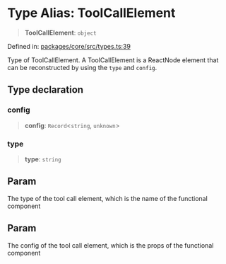 # Type Alias: ToolCallElement

> **ToolCallElement**: `object`

Defined in: [packages/core/src/types.ts:39](https://github.com/GeoDaCenter/openassistant/blob/36f516b8229288259590b2d9dab3b10cbfc3cbfd/packages/core/src/types.ts#L39)

Type of ToolCallElement. A ToolCallElement is a ReactNode element
that can be reconstructed by using the `type` and `config`.

## Type declaration

### config

> **config**: `Record`\<`string`, `unknown`\>

### type

> **type**: `string`

## Param

The type of the tool call element, which is the name of the functional component

## Param

The config of the tool call element, which is the props of the functional component
